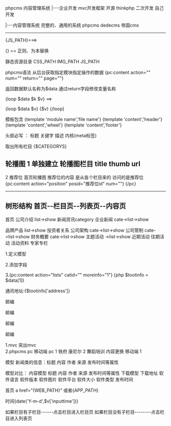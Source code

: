 phpcms  内容管理系统
|---企业开发    mvc开发框架
     开源  thinkphp  二次开发
     自己开发
     
|---内容管理系统  完整的、通用的系统
     phpcms dedecms 帝国cms

------------------------------------
{JS_PATH}===><?php  echo JS_PATH?>

{} ==<?php ?>  正则、为本替换

静态资源目录
CSS_PATH
IMG_PATH
JS_PATH


phpcms语法
从后台获取指定模块指定操作的数据
{pc:content action="" num="" return="" page=""}

返回数据默认名称为$data   通过return字段修改变量名称


{loop $data $k $v}  ==> <?php  forecho($data) $k $v?>

{loop $data $v}
  {$v}
{/loop}


模板包含
{template 'module name','file name'}
{template 'content','header'}
{template 'content','wheel'}
{template 'content','footer'}




头部必写 ： 标题    关键字   描述   内核(meta标签)


取出所有栏目
{$CATEGORYS}

轮播图
1 单独建立  轮播图栏目
  title  thumb  url  
-----------------------------------------
2 推荐位
 首页轮播图
 推荐位的内容  是从各个栏目来的
 访问的是推荐位
{pc:content action="position" posid="推荐位id" num=""}    {/pc}

-------------------------------------------------------

树形结构
 首页--栏目页--列表页--内容页
 ---------------------------------------

 首页
 公司介绍  list->show
 新闻资讯category
    企业新闻 cate->list->show

 品牌产品 list->show
 投资者关系
    公司架构 cate->list->show
    公司管制 cate->list->show
    财务概要 cate->list->show
 主题活动  ->list->show
    近期活动
    往期活动
    活动资料
    专家专栏



1.定义模型

2.添加字段

3.{pc:content action="lists" catid="" moreinfo="1"}
  {php $tootinfo = $data[1]}
    <p>通讯地址:{$tootinfo['address']}</p>
    <p>邮编</p>
    <p>邮编</p>
    <p>邮编</p>
    <p>邮编</p>




1.mvc    突出mvc  
2.phpcms  pc  移动端
pc   1
铁府  康尼尔  2
舞蹈培训  内容更换  移动端 1


模型
新闻类的信息：标题 内容 作者 来源 发布时间等属性

模型对比：
内容模型
   标题 内容 作者 来源 发布时间等属性
下载模型
  下载地址 软件语言  软件版本 软件图片  软件平台  软件大小 软件类型  发布时间

首页 a href="{WEB_PATH}"  或者{APP_PATH}

时间{date('Y-m-d',$v['inputtime'])}

如果栏目有子栏目------点击栏目进入栏目页
如果栏目没有子栏目--------点击栏目进入列表页